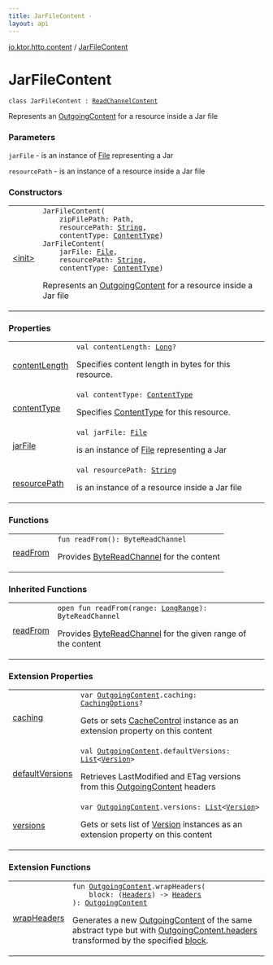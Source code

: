 ```yaml
---
title: JarFileContent - 
layout: api
---
```


<div class='api-docs-breadcrumbs'><a href="../index.html">io.ktor.http.content</a> / <a href="./index.html">JarFileContent</a></div>

# JarFileContent

<div class="signature"><code><span class="keyword">class </span><span class="identifier">JarFileContent</span>&nbsp;<span class="symbol">:</span>&nbsp;<a href="../-outgoing-content/-read-channel-content/index.html"><span class="identifier">ReadChannelContent</span></a></code></div>

Represents an <a href="../-outgoing-content/index.html">OutgoingContent</a> for a resource inside a Jar file

### Parameters

<code>jarFile</code> - is an instance of <a href="http://docs.oracle.com/javase/6/docs/api/java/io/File.html">File</a> representing a Jar

<code>resourcePath</code> - is an instance of a resource inside a Jar file

### Constructors

<table class="api-docs-table">
<tbody>
<tr>
<td markdown="1">

<a href="-init-.html">&lt;init&gt;</a>


</td>
<td markdown="1">
<div class="signature"><code><span class="identifier">JarFileContent</span><span class="symbol">(</span><br/>&nbsp;&nbsp;&nbsp;&nbsp;<span class="parameterName" id="io.ktor.http.content.JarFileContent$<init>(java.nio.file.Path, kotlin.String, io.ktor.http.ContentType)/zipFilePath">zipFilePath</span><span class="symbol">:</span>&nbsp;<span class="identifier">Path</span><span class="symbol">, </span><br/>&nbsp;&nbsp;&nbsp;&nbsp;<span class="parameterName" id="io.ktor.http.content.JarFileContent$<init>(java.nio.file.Path, kotlin.String, io.ktor.http.ContentType)/resourcePath">resourcePath</span><span class="symbol">:</span>&nbsp;<a href="https://kotlinlang.org/api/latest/jvm/stdlib/kotlin/-string/index.html"><span class="identifier">String</span></a><span class="symbol">, </span><br/>&nbsp;&nbsp;&nbsp;&nbsp;<span class="parameterName" id="io.ktor.http.content.JarFileContent$<init>(java.nio.file.Path, kotlin.String, io.ktor.http.ContentType)/contentType">contentType</span><span class="symbol">:</span>&nbsp;<a href="../../io.ktor.http/-content-type/index.html"><span class="identifier">ContentType</span></a><span class="symbol">)</span></code></div>
<div class="signature"><code><span class="identifier">JarFileContent</span><span class="symbol">(</span><br/>&nbsp;&nbsp;&nbsp;&nbsp;<span class="parameterName" id="io.ktor.http.content.JarFileContent$<init>(java.io.File, kotlin.String, io.ktor.http.ContentType)/jarFile">jarFile</span><span class="symbol">:</span>&nbsp;<a href="http://docs.oracle.com/javase/6/docs/api/java/io/File.html"><span class="identifier">File</span></a><span class="symbol">, </span><br/>&nbsp;&nbsp;&nbsp;&nbsp;<span class="parameterName" id="io.ktor.http.content.JarFileContent$<init>(java.io.File, kotlin.String, io.ktor.http.ContentType)/resourcePath">resourcePath</span><span class="symbol">:</span>&nbsp;<a href="https://kotlinlang.org/api/latest/jvm/stdlib/kotlin/-string/index.html"><span class="identifier">String</span></a><span class="symbol">, </span><br/>&nbsp;&nbsp;&nbsp;&nbsp;<span class="parameterName" id="io.ktor.http.content.JarFileContent$<init>(java.io.File, kotlin.String, io.ktor.http.ContentType)/contentType">contentType</span><span class="symbol">:</span>&nbsp;<a href="../../io.ktor.http/-content-type/index.html"><span class="identifier">ContentType</span></a><span class="symbol">)</span></code></div>

Represents an <a href="../-outgoing-content/index.html">OutgoingContent</a> for a resource inside a Jar file


</td>
</tr>
</tbody>
</table>

### Properties

<table class="api-docs-table">
<tbody>
<tr>
<td markdown="1">

<a href="content-length.html">contentLength</a>


</td>
<td markdown="1">
<div class="signature"><code><span class="keyword">val </span><span class="identifier">contentLength</span><span class="symbol">: </span><a href="https://kotlinlang.org/api/latest/jvm/stdlib/kotlin/-long/index.html"><span class="identifier">Long</span></a><span class="symbol">?</span></code></div>

Specifies content length in bytes for this resource.


</td>
</tr>
<tr>
<td markdown="1">

<a href="content-type.html">contentType</a>


</td>
<td markdown="1">
<div class="signature"><code><span class="keyword">val </span><span class="identifier">contentType</span><span class="symbol">: </span><a href="../../io.ktor.http/-content-type/index.html"><span class="identifier">ContentType</span></a></code></div>

Specifies <a href="../../io.ktor.http/-content-type/index.html">ContentType</a> for this resource.


</td>
</tr>
<tr>
<td markdown="1">

<a href="jar-file.html">jarFile</a>


</td>
<td markdown="1">
<div class="signature"><code><span class="keyword">val </span><span class="identifier">jarFile</span><span class="symbol">: </span><a href="http://docs.oracle.com/javase/6/docs/api/java/io/File.html"><span class="identifier">File</span></a></code></div>

is an instance of <a href="http://docs.oracle.com/javase/6/docs/api/java/io/File.html">File</a> representing a Jar


</td>
</tr>
<tr>
<td markdown="1">

<a href="resource-path.html">resourcePath</a>


</td>
<td markdown="1">
<div class="signature"><code><span class="keyword">val </span><span class="identifier">resourcePath</span><span class="symbol">: </span><a href="https://kotlinlang.org/api/latest/jvm/stdlib/kotlin/-string/index.html"><span class="identifier">String</span></a></code></div>

is an instance of a resource inside a Jar file


</td>
</tr>
</tbody>
</table>

### Functions

<table class="api-docs-table">
<tbody>
<tr>
<td markdown="1">

<a href="read-from.html">readFrom</a>


</td>
<td markdown="1">
<div class="signature"><code><span class="keyword">fun </span><span class="identifier">readFrom</span><span class="symbol">(</span><span class="symbol">)</span><span class="symbol">: </span><span class="identifier">ByteReadChannel</span></code></div>

Provides <a href="#">ByteReadChannel</a> for the content


</td>
</tr>
</tbody>
</table>

### Inherited Functions

<table class="api-docs-table">
<tbody>
<tr>
<td markdown="1">

<a href="../-outgoing-content/-read-channel-content/read-from.html">readFrom</a>


</td>
<td markdown="1">
<div class="signature"><code><span class="keyword">open</span> <span class="keyword">fun </span><span class="identifier">readFrom</span><span class="symbol">(</span><span class="parameterName" id="io.ktor.http.content.OutgoingContent.ReadChannelContent$readFrom(kotlin.ranges.LongRange)/range">range</span><span class="symbol">:</span>&nbsp;<a href="https://kotlinlang.org/api/latest/jvm/stdlib/kotlin.ranges/-long-range/index.html"><span class="identifier">LongRange</span></a><span class="symbol">)</span><span class="symbol">: </span><span class="identifier">ByteReadChannel</span></code></div>

Provides <a href="#">ByteReadChannel</a> for the given range of the content


</td>
</tr>
</tbody>
</table>

### Extension Properties

<table class="api-docs-table">
<tbody>
<tr>
<td markdown="1">

<a href="../caching.html">caching</a>


</td>
<td markdown="1">
<div class="signature"><code><span class="keyword">var </span><a href="../-outgoing-content/index.html"><span class="identifier">OutgoingContent</span></a><span class="symbol">.</span><span class="identifier">caching</span><span class="symbol">: </span><a href="../-caching-options/index.html"><span class="identifier">CachingOptions</span></a><span class="symbol">?</span></code></div>

Gets or sets <a href="../../io.ktor.http/-cache-control/index.html">CacheControl</a> instance as an extension property on this content


</td>
</tr>
<tr>
<td markdown="1">

<a href="../../io.ktor.features/default-versions.html">defaultVersions</a>


</td>
<td markdown="1">
<div class="signature"><code><span class="keyword">val </span><a href="../-outgoing-content/index.html"><span class="identifier">OutgoingContent</span></a><span class="symbol">.</span><span class="identifier">defaultVersions</span><span class="symbol">: </span><a href="https://kotlinlang.org/api/latest/jvm/stdlib/kotlin.collections/-list/index.html"><span class="identifier">List</span></a><span class="symbol">&lt;</span><a href="../-version/index.html"><span class="identifier">Version</span></a><span class="symbol">&gt;</span></code></div>

Retrieves LastModified and ETag versions from this <a href="../-outgoing-content/index.html">OutgoingContent</a> headers


</td>
</tr>
<tr>
<td markdown="1">

<a href="../versions.html">versions</a>


</td>
<td markdown="1">
<div class="signature"><code><span class="keyword">var </span><a href="../-outgoing-content/index.html"><span class="identifier">OutgoingContent</span></a><span class="symbol">.</span><span class="identifier">versions</span><span class="symbol">: </span><a href="https://kotlinlang.org/api/latest/jvm/stdlib/kotlin.collections/-list/index.html"><span class="identifier">List</span></a><span class="symbol">&lt;</span><a href="../-version/index.html"><span class="identifier">Version</span></a><span class="symbol">&gt;</span></code></div>

Gets or sets list of <a href="../-version/index.html">Version</a> instances as an extension property on this content


</td>
</tr>
</tbody>
</table>

### Extension Functions

<table class="api-docs-table">
<tbody>
<tr>
<td markdown="1">

<a href="../../io.ktor.client.utils/wrap-headers.html">wrapHeaders</a>


</td>
<td markdown="1">
<div class="signature"><code><span class="keyword">fun </span><a href="../-outgoing-content/index.html"><span class="identifier">OutgoingContent</span></a><span class="symbol">.</span><span class="identifier">wrapHeaders</span><span class="symbol">(</span><br/>&nbsp;&nbsp;&nbsp;&nbsp;<span class="parameterName" id="io.ktor.client.utils$wrapHeaders(io.ktor.http.content.OutgoingContent, kotlin.Function1((io.ktor.http.Headers, )))/block">block</span><span class="symbol">:</span>&nbsp;<span class="symbol">(</span><a href="../../io.ktor.http/-headers/index.html"><span class="identifier">Headers</span></a><span class="symbol">)</span>&nbsp;<span class="symbol">-&gt;</span>&nbsp;<a href="../../io.ktor.http/-headers/index.html"><span class="identifier">Headers</span></a><br/><span class="symbol">)</span><span class="symbol">: </span><a href="../-outgoing-content/index.html"><span class="identifier">OutgoingContent</span></a></code></div>

Generates a new <a href="../-outgoing-content/index.html">OutgoingContent</a> of the same abstract type
but with <a href="../-outgoing-content/headers.html">OutgoingContent.headers</a> transformed by the specified <a href="../../io.ktor.client.utils/wrap-headers.html#io.ktor.client.utils$wrapHeaders(io.ktor.http.content.OutgoingContent, kotlin.Function1((io.ktor.http.Headers, )))/block">block</a>.


</td>
</tr>
</tbody>
</table>
